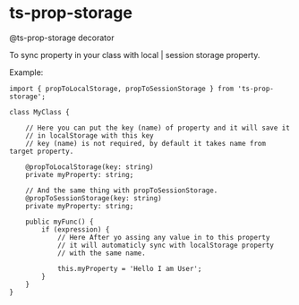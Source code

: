 # ts-prop-storage


@ts-prop-storage decorator

To sync property in your class with local | session storage property.

Example:

    import { propToLocalStorage, propToSessionStorage } from 'ts-prop-storage';
    
    class MyClass {
    
        // Here you can put the key (name) of property and it will save it
        // in localStorage with this key
        // key (name) is not required, by default it takes name from target property.
    
        @propToLocalStorage(key: string)
        private myProperty: string;
    
        // And the same thing with propToSessionStorage.
        @propToSessionStorage(key: string)
        private myProperty: string;
    
        public myFunc() {
            if (expression) {
                // Here After yo assing any value in to this property
                // it will automaticly sync with localStorage property
                // with the same name.
    
                this.myProperty = 'Hello I am User';
            }
        }
    }
    


